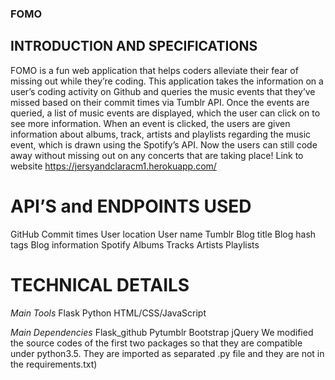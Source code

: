 ### FOMO

## INTRODUCTION AND SPECIFICATIONS
FOMO  is a fun web application that helps coders alleviate their fear of missing out while they’re coding. This application takes the information on a user’s coding activity on Github and queries the music events that they’ve missed based on their commit times via Tumblr API. Once the events are queried, a list of music events are displayed, which the user can click on to see more information.  When an event is clicked, the users are given information about albums, track, artists and playlists regarding the music event, which is drawn using the Spotify’s API. Now the users can still code away without missing out on any concerts that are taking place!
Link to website https://jersyandclaracm1.herokuapp.com/


# API’S and ENDPOINTS USED
GitHub
Commit times
User location 
User name
Tumblr 
Blog title 
Blog hash tags 
Blog information
Spotify
Albums
Tracks
Artists
Playlists

# TECHNICAL DETAILS
*Main Tools*
Flask 
Python
HTML/CSS/JavaScript

*Main Dependencies*
Flask_github
Pytumblr
Bootstrap
jQuery 
We modified the source codes of the first two packages so that they are compatible under python3.5. They are imported as separated .py file and they are not in the requirements.txt)  
